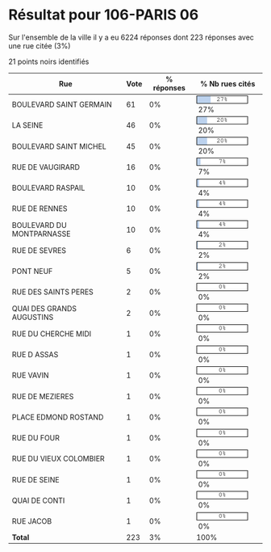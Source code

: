 # Résultat pour 106-PARIS 06

Sur l'ensemble de la ville il y a eu 6224 réponses dont 223 réponses avec une rue citée (3%)

21 points noirs identifiés

| Rue | Vote | % réponses | % Nb rues cités|
|-----|------|------------|----------------|
| BOULEVARD SAINT GERMAIN | 61 | 0% | <img src="../../img/bar_27.gif" />&nbsp;27%|
| LA SEINE | 46 | 0% | <img src="../../img/bar_20.gif" />&nbsp;20%|
| BOULEVARD SAINT MICHEL | 45 | 0% | <img src="../../img/bar_20.gif" />&nbsp;20%|
| RUE DE VAUGIRARD | 16 | 0% | <img src="../../img/bar_7.gif" />&nbsp;7%|
| BOULEVARD RASPAIL | 10 | 0% | <img src="../../img/bar_4.gif" />&nbsp;4%|
| RUE DE RENNES | 10 | 0% | <img src="../../img/bar_4.gif" />&nbsp;4%|
| BOULEVARD DU MONTPARNASSE | 10 | 0% | <img src="../../img/bar_4.gif" />&nbsp;4%|
| RUE DE SEVRES | 6 | 0% | <img src="../../img/bar_2.gif" />&nbsp;2%|
| PONT NEUF | 5 | 0% | <img src="../../img/bar_2.gif" />&nbsp;2%|
| RUE DES SAINTS PERES | 2 | 0% | <img src="../../img/bar_0.gif" />&nbsp;0%|
| QUAI DES GRANDS AUGUSTINS | 2 | 0% | <img src="../../img/bar_0.gif" />&nbsp;0%|
| RUE DU CHERCHE MIDI | 1 | 0% | <img src="../../img/bar_0.gif" />&nbsp;0%|
| RUE D ASSAS | 1 | 0% | <img src="../../img/bar_0.gif" />&nbsp;0%|
| RUE VAVIN | 1 | 0% | <img src="../../img/bar_0.gif" />&nbsp;0%|
| RUE DE MEZIERES | 1 | 0% | <img src="../../img/bar_0.gif" />&nbsp;0%|
| PLACE EDMOND ROSTAND | 1 | 0% | <img src="../../img/bar_0.gif" />&nbsp;0%|
| RUE DU FOUR | 1 | 0% | <img src="../../img/bar_0.gif" />&nbsp;0%|
| RUE DU VIEUX COLOMBIER | 1 | 0% | <img src="../../img/bar_0.gif" />&nbsp;0%|
| RUE DE SEINE | 1 | 0% | <img src="../../img/bar_0.gif" />&nbsp;0%|
| QUAI DE CONTI | 1 | 0% | <img src="../../img/bar_0.gif" />&nbsp;0%|
| RUE JACOB | 1 | 0% | <img src="../../img/bar_0.gif" />&nbsp;0%|
| **Total** | 223 | 3% | 100%|
